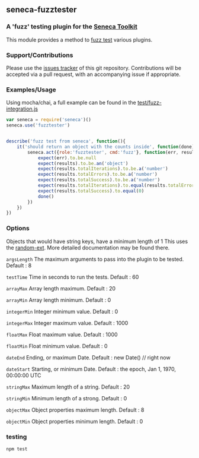 ## seneca-fuzztester

### A 'fuzz' testing plugin for the [Seneca Toolkit](http://senecajs.org)

This module provides a method to [fuzz test](http://en.wikipedia.org/wiki/Fuzz_testing) various plugins.

### Support/Contributions

Please use the [issues tracker](https://github.com/xqjibz/seneca-fuzz/issues) of this git repository.
Contributions will be accepted via a pull request, with an accompanying issue if appropriate.

### Examples/Usage

Using mocha/chai, a full example can be found in the [test/fuzz-integration.js]()

```js
var seneca = require('seneca')()
seneca.use('fuzztester')


describe('fuzz test from seneca', function(){
    it('should return an object with the counts inside', function(done){
        seneca.act({role:'fuzztester', cmd:'fuzz'}, function(err, results){
            expect(err).to.be.null
            expect(results).to.be.an('object')
            expect(results.totalIterations).to.be.a('number')
            expect(results.totalErrors).to.be.a('number')
            expect(results.totalSuccess).to.be.a('number')
            expect(results.totalIterations).to.equal(results.totalErrors)
            expect(results.totalSuccess).to.equal(0)
            done()
        })
    })
})
```

### Options

Objects that would have string keys, have a minimum length of 1
This uses the [random-ext](https://www.npmjs.com/package/random-ext). More detailed documentation may be found there.

`argsLength` The maximum arguments to pass into the plugin to be tested. Default : 8

`testTime` Time in seconds to run the tests. Default : 60

`arrayMax` Array length maximum. Default : 20

`arrayMin` Array length minimum. Default : 0

`integerMin` Integer minimum value. Default : 0

`integerMax` Integer maximum value. Default : 1000

`floatMax` Float maximum value. Default : 1000

`floatMin` Float minimum value. Default : 0

`dateEnd` Ending, or maximum Date. Default : new Date() // right now

`dateStart` Starting, or minimum Date. Default : the epoch, Jan 1, 1970, 00:00:00 UTC

`stringMax` Maximum length of a string. Default : 20

`stringMin` Minimum length of a strong. Default : 0

`objectMax` Object properties maximum length. Default : 8

`objectMin` Object properties minimum length. Default : 0


### testing
```sh
npm test
```
